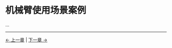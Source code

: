 # 机械臂使用场景案例

...

---

[← 上一章](../6-SDKDevelopment/README.md) | [下一章 →](../8-FilesDownload/README.md)

